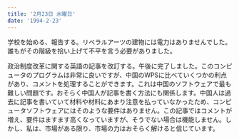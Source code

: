 ```yaml
---
title: '2月23日 水曜日'
date: '1994-2-23'
---
```

学校を始める、報告する。リベラルアーツの建物には電力はありませんでした。誰もがその階級を拾い上げて不平を言う必要がありました。

政治制度改革に関する英語の記事を改訂する。午後に完了しました。このコンピュータのプログラムは非常に良いですが、中国のWPSに比べていくつかの利点があり、コメントを処理することができます。これは中国のソフトウェアで最も難しい問題です。おそらく中国人が記事を書く方法にも関係します。中国人は過去に記事を書いていて材料や材料にあまり注意を払っていなかったため、コンピュータソフトウェアにはそのような要件はありません。この記事ではコメントが増え、要件はますます高くなっていますが、そうでない場合は機能しません。しかし、私は、市場がある限り、市場の力はおそらく解けると信じています。